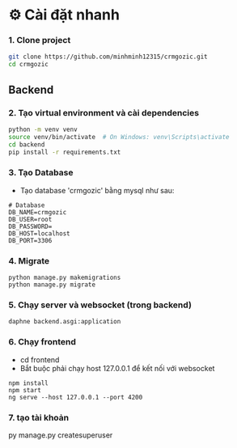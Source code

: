 # ⚙️ Cài đặt nhanh

### 1. Clone project

```bash
git clone https://github.com/minhminh12315/crmgozic.git
cd crmgozic
```
## Backend

### 2. Tạo virtual environment và cài dependencies

```bash
python -m venv venv
source venv/bin/activate  # On Windows: venv\Scripts\activate
cd backend
pip install -r requirements.txt
```

### 3. Tạo Database

- Tạo database 'crmgozic' bằng mysql như sau:
```
# Database
DB_NAME=crmgozic
DB_USER=root
DB_PASSWORD=
DB_HOST=localhost
DB_PORT=3306
```

### 4. Migrate
```
python manage.py makemigrations
python manage.py migrate
```

### 5. Chạy server và websocket (trong backend)

```
daphne backend.asgi:application
```

### 6. Chạy frontend
- cd frontend
- Bắt buộc phải chạy host 127.0.0.1 để kết nối với websocket
```
npm install
npm start
ng serve --host 127.0.0.1 --port 4200
```

### 7. tạo tài khoản
py manage.py createsuperuser